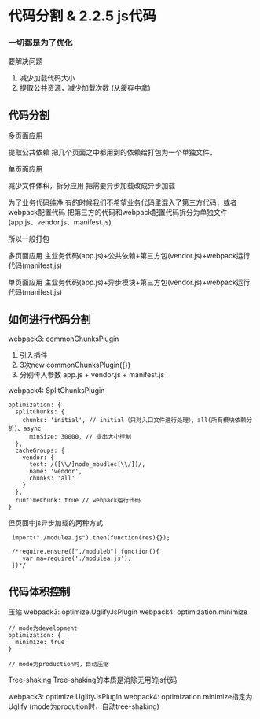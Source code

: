 # 代码分割 & 2.2.5 js代码

### 一切都是为了优化

要解决问题

1. 减少加载代码大小
2. 提取公共资源，减少加载次数 (从缓存中拿)

## 代码分割

多页面应用

提取公共依赖
把几个页面之中都用到的依赖给打包为一个单独文件。


单页面应用

减少文件体积，拆分应用
把需要异步加载改成异步加载

为了业务代码纯净
有的时候我们不希望业务代码里混入了第三方代码，或者webpack配置代码
把第三方的代码和webpack配置代码拆分为单独文件 (app.js、vendor.js、manifest.js)

所以一般打包

多页面应用
主业务代码(app.js)+公共依赖+第三方包(vendor.js)+webpack运行代码(manifest.js)

单页面应用
主业务代码(app.js)+异步模块+第三方包(vendor.js)+webpack运行代码(manifest.js)

## 如何进行代码分割

webpack3: commonChunksPlugin
1. 引入插件
2. 3次new commonChunksPlugin({})
3. 分别传入参数 app.js + vendor.js + manifest.js

webpack4: SplitChunksPlugin

```
optimization: {
  splitChunks: {
    chunks: 'initial', // initial（只对入口文件进行处理）、all(所有模块依赖分析)、async
      minSize: 30000, // 提出大小控制
  },
  cacheGroups: {
    vendor: {
      test: /([\\/]node_moudles[\\/])/,
      name: 'vendor',
      chunks: 'all'
    }
  },
  runtimeChunk: true // webpack运行代码
}
```

但页面中js异步加载的两种方式
```
 import("./modulea.js").then(function(res){});

 /*require.ensure(["./moduleb"],function(){
    var ma=require('./modulea.js');
 })*/
```


## 代码体积控制

压缩
webpack3: optimize.UglifyJsPlugin
webpack4: optimization.minimize
```
// mode为development
optimization: {
  minimize: true
}

// mode为production时，自动压缩
```

Tree-shaking
Tree-shaking的本质是消除无用的js代码

webpack3: optimize.UglifyJsPlugin
webpack4: optimization.minimize指定为Uglify (mode为prodution时，自动tree-shaking)


